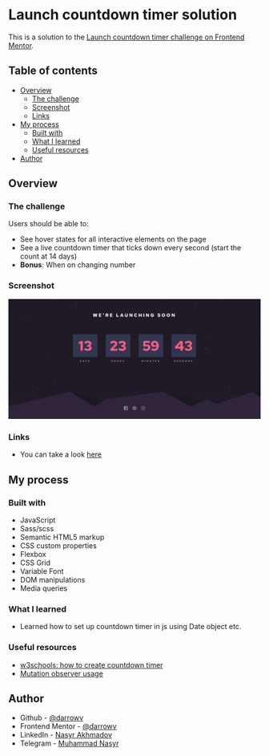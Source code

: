 # Launch countdown timer solution

This is a solution to the [Launch countdown timer challenge on Frontend Mentor](https://www.frontendmentor.io/challenges/launch-countdown-timer-N0XkGfyz-).

## Table of contents

- [Overview](#overview)
  - [The challenge](#the-challenge)
  - [Screenshot](#screenshot)
  - [Links](#links)
- [My process](#my-process)
  - [Built with](#built-with)
  - [What I learned](#what-i-learned)
  - [Useful resources](#useful-resources)
- [Author](#author)

## Overview

### The challenge

Users should be able to:

- See hover states for all interactive elements on the page
- See a live countdown timer that ticks down every second (start the count at 14 days)
- **Bonus**: When on changing number

### Screenshot

![](./screenshot.png)

### Links

- You can take a look [here](https://darrowv.github.io/launch-countdown-timer)

## My process

### Built with

- JavaScript
- Sass/scss
- Semantic HTML5 markup
- CSS custom properties
- Flexbox
- CSS Grid
- Variable Font
- DOM manipulations
- Media queries

### What I learned

- Learned how to set up countdown timer in js using Date object etc.

### Useful resources

- [w3schools: how to create countdown timer](https://www.w3schools.com/howto/howto_js_countdown.asp)
- [Mutation observer usage](https://developer.mozilla.org/en-US/docs/Web/API/MutationObserver/observe)

## Author

- Github - [@darrowv](https://github.com/darrowv)
- Frontend Mentor - [@darrowv](https://www.frontendmentor.io/profile/darrowv)
- LinkedIn - [Nasyr Akhmadov](https://linkedin.com/in/darrowv)
- Telegram - [Muhammad Nasyr](https://t.me/m_nasyr)
